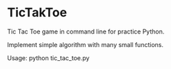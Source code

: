 # TicTakToe
Tic Tac Toe game in command line for practice Python.

Implement simple algorithm with many small functions.

Usage:
  python tic_tac_toe.py
